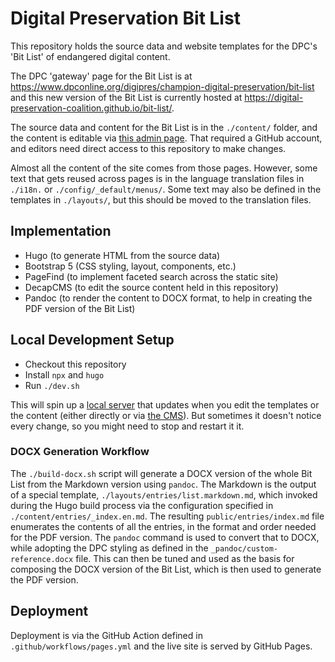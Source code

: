 # Digital Preservation Bit List

This repository holds the source data and website templates for the DPC's 'Bit List' of endangered digital content. 

The DPC 'gateway' page for the Bit List is at <https://www.dpconline.org/digipres/champion-digital-preservation/bit-list> and this new version of the Bit List is currently hosted at <https://digital-preservation-coalition.github.io/bit-list/>.

The source data and content for the Bit List is in the `./content/` folder, and the content is editable via [this admin page](https://digital-preservation-coalition.github.io/bit-list/admin/). That required a GitHub account, and editors need direct access to this repository to make changes.

Almost all the content of the site comes from those pages. However, some text that gets reused across pages is in the language translation files in `./i18n.` or `./config/_default/menus/`. Some text may also be defined in the templates in `./layouts/`, but this should be moved to the translation files.

## Implementation

- Hugo (to generate HTML from the source data)
- Bootstrap 5 (CSS styling, layout, components, etc.)
- PageFind (to implement faceted search across the static site)
- DecapCMS (to edit the source content held in this repository)
- Pandoc (to render the content to DOCX format, to help in creating the PDF version of the Bit List)

## Local Development Setup

- Checkout this repository
- Install `npx` and `hugo`
- Run `./dev.sh`

This will spin up a [local server](http://localhost:1313/) that updates when you edit the templates or the content (either directly or via [the CMS](http://localhost:1313/admin/)). But sometimes it doesn't notice every change, so you might need to stop and restart it it.

### DOCX Generation Workflow

The `./build-docx.sh` script will generate a DOCX version of the whole Bit List from the Markdown version using `pandoc`. The Markdown is the output of a special template, `./layouts/entries/list.markdown.md`, which invoked during the Hugo build process via the configuration specified in `./content/entries/_index.en.md`. The resulting `public/entries/index.md` file enumerates the contents of all the entries, in the format and order needed for the PDF version. The `pandoc` command is used to convert that to DOCX, while adopting the DPC styling as defined in the `_pandoc/custom-reference.docx` file. This can then be tuned and used as the basis for composing the DOCX version of the Bit List, which is then used to generate the PDF version.

## Deployment

Deployment is via the GitHub Action defined in `.github/workflows/pages.yml` and the live site is served by GitHub Pages.
